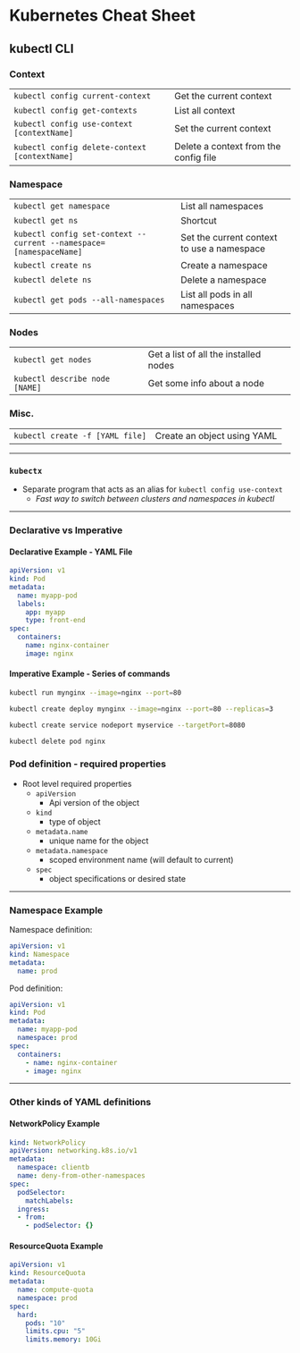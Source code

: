 # Kubernetes Cheat Sheet

## kubectl CLI

### Context

|                                      |                             |
|--------------------------------------|-----------------------------|
|`kubectl config current-context`      |Get the current context      |
|`kubectl config get-contexts`         |List all context             |
|`kubectl config use-context [contextName]`|Set the current context  |
|`kubectl config delete-context [contextName]`|Delete a context from the config file|

### Namespace

|                                      |                             |
|--------------------------------------|-----------------------------|
|`kubectl get namespace`               |List all namespaces          |
|`kubectl get ns`                      |Shortcut                     |
|`kubectl config set-context --current --namespace=[namespaceName]`|Set the current context to use a namespace|
|`kubectl create ns`                   |Create a namespace           |
|`kubectl delete ns`                   |Delete a namespace           |
|`kubectl get pods --all-namespaces`   |List all pods in all namespaces|

### Nodes

|                                      |                             |
|--------------------------------------|-----------------------------|
|`kubectl get nodes`                   |Get a list of all the installed nodes|
|`kubectl describe node [NAME]`        |Get some info about a node   |        

### Misc.

|                                      |                             |
|--------------------------------------|-----------------------------|
|`kubectl create -f [YAML file]`       |Create an object using YAML  |

---

### `kubectx`

- Separate program that acts as an alias for `kubectl config use-context`
    - *Fast way to switch between clusters and namespaces in kubectl*

---

### Declarative vs Imperative

#### Declarative Example - YAML File

```yaml
apiVersion: v1
kind: Pod
metadata:
  name: myapp-pod
  labels:
    app: myapp
    type: front-end
spec:
  containers:
    name: nginx-container
    image: nginx
```

#### Imperative Example - Series of commands

```sh
kubectl run mynginx --image=nginx --port=80

kubectl create deploy mynginx --image=nginx --port=80 --replicas=3

kubectl create service nodeport myservice --targetPort=8080

kubectl delete pod nginx
```

### Pod definition - required properties

- Root level required properties
    - `apiVersion`
        - Api version of the object
    - `kind`
        - type of object
    - `metadata.name`
        - unique name for the object
    - `metadata.namespace`
        - scoped environment name (will default to current)
    - `spec`
        - object specifications or desired state

---

### Namespace Example

Namespace definition:

```yaml
apiVersion: v1
kind: Namespace
metadata:
  name: prod
```

Pod definition:

```yaml
apiVersion: v1
kind: Pod
metadata:
  name: myapp-pod
  namespace: prod
spec:
  containers:
    - name: nginx-container
    - image: nginx
```

---

### Other kinds of YAML definitions

#### NetworkPolicy Example

```yaml
kind: NetworkPolicy
apiVersion: networking.k8s.io/v1
metadata:
  namespace: clientb
  name: deny-from-other-namespaces
spec:
  podSelector:
    matchLabels:
  ingress:
  - from:
    - podSelector: {}
```

#### ResourceQuota Example

```yaml
apiVersion: v1
kind: ResourceQuota
metadata:
  name: compute-quota
  namespace: prod
spec:
  hard:
    pods: "10"
    limits.cpu: "5"
    limits.memory: 10Gi
```

